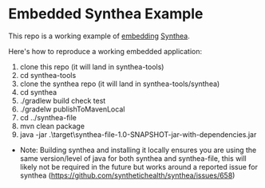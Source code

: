 Embedded Synthea Example
========================

This repo is a working example of [embedding](https://github.com/synthetichealth/synthea/wiki/Embedding) [Synthea](https://github.com/synthetichealth/synthea).

Here's how to reproduce a working embedded application:

1. clone this repo (it will land in synthea-tools)
3. cd synthea-tools
3. clone the synthea repo (it will land in synthea-tools/synthea)
4. cd synthea
5. ./gradlew build check test
6. ./gradelw publishToMavenLocal
7. cd ../synthea-file
8. mvn clean package
9. java -jar .\target\synthea-file-1.0-SNAPSHOT-jar-with-dependencies.jar

* Note: Building synthea and installing it locally ensures you are using the same version/level of java for both synthea and synthea-file, this will likely not be required in the future but works around a reported issue for synthea (https://github.com/synthetichealth/synthea/issues/658)